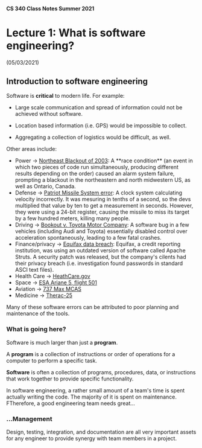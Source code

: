 #### CS 340 Class Notes Summer 2021
# Lecture 1: What is software engineering?
(05/03/2021)

## Introduction to software engineering

Software is **critical** to modern life. For example:

- Large scale communication and spread of information could not be achieved without software.

- Location based information (i.e. GPS) would be impossible to collect.

- Aggregating a collection of logistics would be difficult, as well.

Other areas include:

- Power -> <a href="https://en.wikipedia.org/wiki/Northeast\_blackout\_of\_2003#Causes">Northeast Blackout of 2003</a>: A \*\*race condition\*\* (an event in which two pieces of code run simultaneously, producing different results depending on the order) caused an alarm system failure, prompting a blackout in the northeastern and north midwestern US, as well as Ontario, Canada.
- Defense -> <a href="https://en.wikipedia.org/wiki/MIM-104\_Patriot#Failure\_at\_Dhahran">Patriot Missile System error</a>: A clock system calculating velocity incorrectly. It was mesuring in tenths of a second, so the devs multiplied that value by ten to get a measurement in seconds. However, they were using a 24-bit register, causing the missile to miss its target by a few hundred meters, killing many people.
- Driving -> <a href="https://en.wikipedia.org/wiki/Sudden\_unintended\_acceleration#Sudden\_acceleration\_in\_Toyota\_vehicles">Bookout v. Toyota Motor Company</a>: A software bug in a few vehicles (including Audi and Toyota) essentially disabled control over acceleration spontaneously, leading to a few fatal crashes.
- Finance/privacy -> <a href="https://en.wikipedia.org/wiki/2017\_Equifax\_data\_breach/a">Equifax data breach</a>: Equifax, a credit reporting institution, was using an outdated version of software called Apache Struts. A security patch was released, but the company's cilents had their privacy breach (i.e. investigation found passwords in standard ASCI text files).
- Health Care -> <a href="https://en.wikipedia.org/wiki/HealthCare.gov#Concerns\_about\_the\_website">HeathCare.gov</a>
- Space -> <a href="https://en.wikipedia.org/wiki/Cluster\_(spacecraft)#Launch\_failure"> ESA Ariane 5, flight 501</a>
- Aviation -> <a href="https://en.wikipedia.org/wiki/Maneuvering\_Characteristics\_Augmentation\_System#Scrutiny">737 Max MCAS</a>
- Medicine -> <a href="https://en.wikipedia.org/wiki/Therac-25#Problem\_description">Therac-25</a>

Many of these software errors can be attributed to poor planning and maintenance of the tools.

### What is going here?

Software is much larger than just a **program**.

A **program** is a collection of instructions or order of operations for a computer to perform a specific task.

**Software** is often a collection of programs, procedures, data, or instructions that work together to provide specific functionality. 

In software engineering, a rather small amount of a team's time is spent actually writing the code. The majority of it is spent on maintenance. FTherefore, a good engineering team needs great...

### ...Management

Design, testing, integration, and documentation are all very important assets for any engineer to provide synergy with team members in a project.